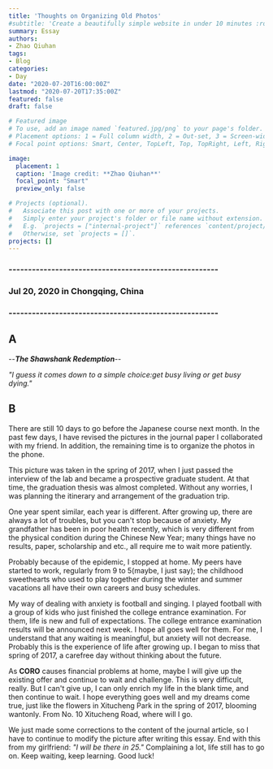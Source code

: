 ```yaml
---
title: 'Thoughts on Organizing Old Photos'
#subtitle: 'Create a beautifully simple website in under 10 minutes :rocket:'
summary: Essay
authors:
- Zhao Qiuhan
tags:
- Blog
categories:
- Day
date: "2020-07-20T16:00:00Z"
lastmod: "2020-07-20T17:35:00Z"
featured: false
draft: false

# Featured image
# To use, add an image named `featured.jpg/png` to your page's folder.
# Placement options: 1 = Full column width, 2 = Out-set, 3 = Screen-width
# Focal point options: Smart, Center, TopLeft, Top, TopRight, Left, Right, BottomLeft, Bottom, BottomRight

image:
  placement: 1
  caption: 'Image credit: **Zhao Qiuhan**'
  focal_point: "Smart"
  preview_only: false

# Projects (optional).
#   Associate this post with one or more of your projects.
#   Simply enter your project's folder or file name without extension.
#   E.g. `projects = ["internal-project"]` references `content/project/deep-learning/index.md`.
#   Otherwise, set `projects = []`.
projects: []
---
```

### ------------------------------------------------------
### Jul 20, 2020 in Chongqing, China
### ------------------------------------------------------

## A

  --_**The Shawshank Redemption**_--

_"I guess it comes down to a simple choice:get busy living or get busy dying."_

## B

There are still 10 days to go before the Japanese course next month. In the past few days, I have revised the pictures in the journal paper I collaborated with my friend. In addition, the remaining time is to organize the photos in the phone.

This picture was taken in the spring of 2017, when I just passed the interview of the lab and became a prospective graduate student. At that time, the graduation thesis was almost completed. Without any worries, I was planning the itinerary and arrangement of the graduation trip.

One year spent similar, each year is different. After growing up, there are always a lot of troubles, but you can't stop because of anxiety. My grandfather has been in poor health recently, which is very different from the physical condition during the Chinese New Year; many things have no results, paper, scholarship and etc., all require me to wait more patiently.

Probably because of the epidemic, I stopped at home. My peers have started to work, regularly from 9 to 5(maybe, I just say);  the childhood sweethearts who used to play together during the winter and summer vacations all have their own careers and busy schedules. 

My way of dealing with anxiety is football and singing. I played football with a group of kids who just finished the college entrance examination. For them, life is new and full of expectations. The college entrance examination results will be announced next week. I hope all goes well for them. For me, I understand that any waiting is meaningful, but anxiety will not decrease. Probably this is the experience of life after growing up. I began to miss that spring of 2017, a carefree day without thinking about the future.

As **CORO** causes financial problems at home, maybe I will give up the existing offer and continue to wait and challenge. This is very difficult, really. But I can't give up, I can only enrich my life in the blank time, and then continue to wait. I hope everything goes well and my dreams come true, just like the flowers in Xitucheng Park in the spring of 2017, blooming wantonly. From No. 10 Xitucheng Road, where will I go.

We just made some corrections to the content of the journal article, so I have to continue to modify the picture after writing this essay. End with this from my girlfriend:  _"I will be there in 25."_ Complaining a lot, life still has to go on. Keep waiting, keep learning. Good luck!